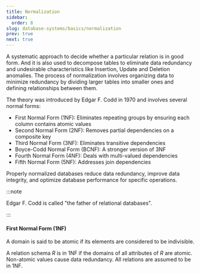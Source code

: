 ```yaml
---
title: Normalization
sidebar:
  order: 8
slug: database-systems/basics/normalization
prev: true
next: true
---
```


A systematic approach to decide whether a particular relation is in good form. And it is also used to decompose tables to eliminate data redundancy and undesirable characteristics like Insertion, Update and Deletion anomalies. The process of normalization involves organizing data to minimize redundancy by dividing larger tables into smaller ones and defining relationships between them.

The theory was introduced by Edgar F. Codd in 1970 and involves several normal forms:

- First Normal Form (1NF): Eliminates repeating groups by ensuring each column contains atomic values
- Second Normal Form (2NF): Removes partial dependencies on a composite key
- Third Normal Form (3NF): Eliminates transitive dependencies
- Boyce-Codd Normal Form (BCNF): A stronger version of 3NF
- Fourth Normal Form (4NF): Deals with multi-valued dependencies
- Fifth Normal Form (5NF): Addresses join dependencies

Properly normalized databases reduce data redundancy, improve data integrity, and optimize database performance for specific operations.

:::note

Edgar F. Codd is called "the father of relational databases".

:::

#### First Normal Form (1NF)

A domain is said to be atomic if its elements are considered to be indivisible.

A relation schema $R$ is in 1NF if the domains of all attributes of $R$ are atomic. Non-atomic values cause data redundancy. All relations are assumed to be in 1NF.
